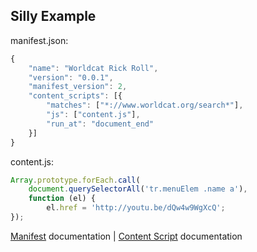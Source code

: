 ## Silly Example

manifest.json:
```js
{
    "name": "Worldcat Rick Roll",
    "version": "0.0.1",
    "manifest_version": 2,
    "content_scripts": [{
        "matches": ["*://www.worldcat.org/search*"],
        "js": ["content.js"],
        "run_at": "document_end"
    }]
}
```

content.js:
```js
Array.prototype.forEach.call(
    document.querySelectorAll('tr.menuElem .name a'),
    function (el) {
        el.href = 'http://youtu.be/dQw4w9WgXcQ';
});
```

[Manifest](https://developer.chrome.com/extensions/manifest) documentation | [Content Script](https://developer.chrome.com/extensions/content_scripts) documentation

